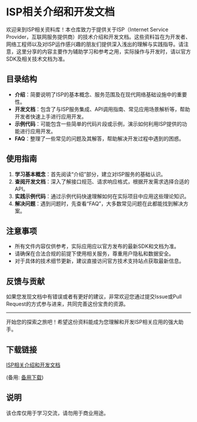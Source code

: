 # ISP相关介绍和开发文档

欢迎来到ISP相关资料库！本仓库致力于提供关于ISP（Internet Service Provider，互联网服务提供商）的技术介绍和开发文档。这些资料旨在为开发者、网络工程师以及对ISP运作感兴趣的朋友们提供深入浅出的理解与实践指导。请注意，这里分享的内容主要作为辅助学习和参考之用，实际操作与开发时，请以官方SDK及相关技术文档为准。

## 目录结构

- **介绍**：简要说明了ISP的基本概念、服务范围及在现代网络基础设施中的重要性。
- **开发文档**：包含了与ISP服务集成、API调用指南、常见应用场景解析等，帮助开发者快速上手进行应用开发。
- **示例代码**：可能包含一些简单的代码片段或示例，演示如何利用ISP提供的功能进行应用开发。
- **FAQ**：整理了一些常见的问题及其解答，帮助解决开发过程中遇到的困惑。

## 使用指南

1. **学习基本概念**：首先阅读“介绍”部分，建立对ISP服务的基础认识。
2. **查阅开发文档**：深入了解接口规范、请求响应格式，根据开发需求选择合适的API。
3. **实践示例代码**：通过示例代码快速理解如何在实际项目中应用这些理论知识。
4. **解决问题**：遇到问题时，先查看“FAQ”，大多数常见问题在此都能找到解决方案。

## 注意事项

- 所有文件内容仅供参考，实际应用应以官方发布的最新SDK和文档为准。
- 请确保在合法合规的前提下使用相关服务，尊重用户隐私和数据安全。
- 对于具体的技术细节更新，建议直接访问官方技术支持站点获取最新信息。

## 反馈与贡献

如果您发现文档中有错误或者有更好的建议，非常欢迎您通过提交Issue或Pull Request的方式参与进来，共同完善这份宝贵的资源。

---

开始您的探索之旅吧！希望这份资料能成为您理解和开发ISP相关应用的强大助手。

## 下载链接
[ISP相关介绍和开发文档](https://pan.quark.cn/s/c63bd35ad5e5) 

(备用: [备用下载](https://pan.baidu.com/s/1RIoyWZUqbCQfF_WYwyG2Yg?pwd=1234))

## 说明

该仓库仅用于学习交流，请勿用于商业用途。
